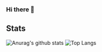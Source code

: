 ### Hi there 👋

## Stats
![Anurag's github stats](https://github-readme-stats.vercel.app/api?username=mrghostlyorb&show_icons=true&theme=graywhite&line_height=20&count_private=true)
![Top Langs](https://github-readme-stats.vercel.app/api/top-langs/?username=mrghostlyorb&theme=graywhite&&langs_count=2)





<!--
**MrGhostlyOrb/MrGhostlyOrb** is a ✨ _special_ ✨ repository because its `README.md` (this file) appears on your GitHub profile.

Here are some ideas to get you started:

- 🔭 I’m currently working on ...
- 🌱 I’m currently learning ...
- 👯 I’m looking to collaborate on ...
- 🤔 I’m looking for help with ...
- 💬 Ask me about ...
- 📫 How to reach me: ...
- 😄 Pronouns: ...
- ⚡ Fun fact: ...
-->
